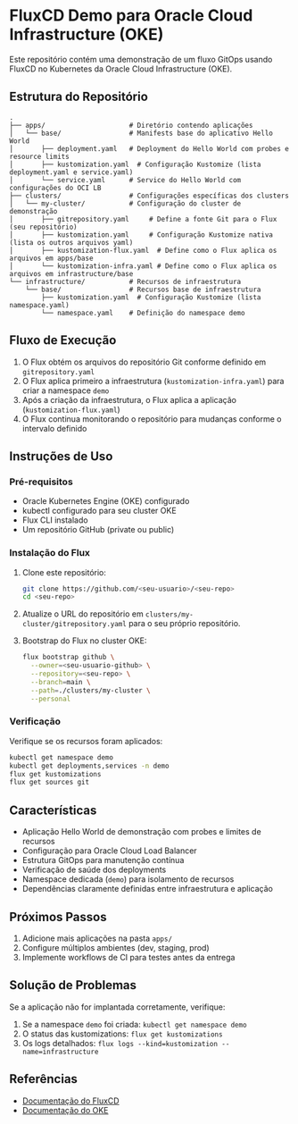 # FluxCD Demo para Oracle Cloud Infrastructure (OKE)

Este repositório contém uma demonstração de um fluxo GitOps usando FluxCD no Kubernetes da Oracle Cloud Infrastructure (OKE).

## Estrutura do Repositório

```
.
├── apps/                     # Diretório contendo aplicações
│   └── base/                 # Manifests base do aplicativo Hello World
│       ├── deployment.yaml   # Deployment do Hello World com probes e resource limits
│       ├── kustomization.yaml  # Configuração Kustomize (lista deployment.yaml e service.yaml)
│       └── service.yaml      # Service do Hello World com configurações do OCI LB
├── clusters/                 # Configurações específicas dos clusters
│   └── my-cluster/           # Configuração do cluster de demonstração
│       ├── gitrepository.yaml     # Define a fonte Git para o Flux (seu repositório)
│       ├── kustomization.yaml     # Configuração Kustomize nativa (lista os outros arquivos yaml)
│       ├── kustomization-flux.yaml  # Define como o Flux aplica os arquivos em apps/base
│       └── kustomization-infra.yaml # Define como o Flux aplica os arquivos em infrastructure/base
└── infrastructure/           # Recursos de infraestrutura
    └── base/                 # Recursos base de infraestrutura
        ├── kustomization.yaml  # Configuração Kustomize (lista namespace.yaml)
        └── namespace.yaml    # Definição do namespace demo

```

## Fluxo de Execução

1. O Flux obtém os arquivos do repositório Git conforme definido em `gitrepository.yaml`
2. O Flux aplica primeiro a infraestrutura (`kustomization-infra.yaml`) para criar a namespace `demo`
3. Após a criação da infraestrutura, o Flux aplica a aplicação (`kustomization-flux.yaml`)
4. O Flux continua monitorando o repositório para mudanças conforme o intervalo definido

## Instruções de Uso

### Pré-requisitos

- Oracle Kubernetes Engine (OKE) configurado
- kubectl configurado para seu cluster OKE
- Flux CLI instalado
- Um repositório GitHub (private ou public)

### Instalação do Flux

1. Clone este repositório:
   ```bash
   git clone https://github.com/<seu-usuario>/<seu-repo>
   cd <seu-repo>
   ```

2. Atualize o URL do repositório em `clusters/my-cluster/gitrepository.yaml` para o seu próprio repositório.

3. Bootstrap do Flux no cluster OKE:
   ```bash
   flux bootstrap github \
     --owner=<seu-usuario-github> \
     --repository=<seu-repo> \
     --branch=main \
     --path=./clusters/my-cluster \
     --personal
   ```

### Verificação

Verifique se os recursos foram aplicados:

```bash
kubectl get namespace demo
kubectl get deployments,services -n demo
flux get kustomizations
flux get sources git
```

## Características

- Aplicação Hello World de demonstração com probes e limites de recursos
- Configuração para Oracle Cloud Load Balancer
- Estrutura GitOps para manutenção contínua
- Verificação de saúde dos deployments
- Namespace dedicada (`demo`) para isolamento de recursos
- Dependências claramente definidas entre infraestrutura e aplicação

## Próximos Passos

1. Adicione mais aplicações na pasta `apps/`
2. Configure múltiplos ambientes (dev, staging, prod)
3. Implemente workflows de CI para testes antes da entrega

## Solução de Problemas

Se a aplicação não for implantada corretamente, verifique:

1. Se a namespace `demo` foi criada: `kubectl get namespace demo`
2. O status das kustomizations: `flux get kustomizations`
3. Os logs detalhados: `flux logs --kind=kustomization --name=infrastructure`

## Referências

- [Documentação do FluxCD](https://fluxcd.io/docs/)
- [Documentação do OKE](https://docs.oracle.com/en-us/iaas/Content/ContEng/home.htm) 
